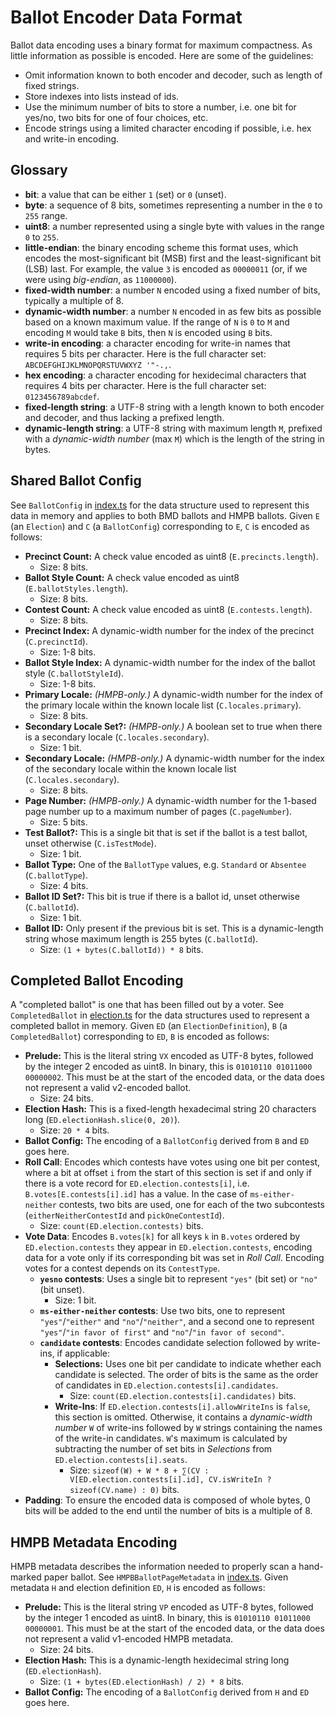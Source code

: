 # Ballot Encoder Data Format

Ballot data encoding uses a binary format for maximum compactness. As little
information as possible is encoded. Here are some of the guidelines:

- Omit information known to both encoder and decoder, such as length of fixed
  strings.
- Store indexes into lists instead of ids.
- Use the minimum number of bits to store a number, i.e. one bit for yes/no, two
  bits for one of four choices, etc.
- Encode strings using a limited character encoding if possible, i.e. hex and
  write-in encoding.

## Glossary

- **bit**: a value that can be either `1` (set) or `0` (unset).
- **byte**: a sequence of 8 bits, sometimes representing a number in the `0` to
  `255` range.
- **uint8**: a number represented using a single byte with values in the range
  `0` to `255`.
- **little-endian**: the binary encoding scheme this format uses, which encodes
  the most-significant bit (MSB) first and the least-significant bit (LSB) last.
  For example, the value `3` is encoded as `00000011` (or, if we were using
  _big-endian_, as `11000000`).
- **fixed-width number**: a number `N` encoded using a fixed number of bits,
  typically a multiple of 8.
- **dynamic-width number**: a number `N` encoded in as few bits as possible
  based on a known maximum value. If the range of `N` is `0` to `M` and encoding
  `M` would take `B` bits, then `N` is encoded using `B` bits.
- **write-in encoding**: a character encoding for write-in names that requires 5
  bits per character. Here is the full character set:
  `ABCDEFGHIJKLMNOPQRSTUVWXYZ '"-.,`.
- **hex encoding**: a character encoding for hexidecimal characters that
  requires 4 bits per character. Here is the full character set:
  `0123456789abcdef`.
- **fixed-length string**: a UTF-8 string with a length known to both encoder
  and decoder, and thus lacking a prefixed length.
- **dynamic-length string**: a UTF-8 string with maximum length `M`, prefixed
  with a _dynamic-width number_ (max `M`) which is the length of the string in
  bytes.

## Shared Ballot Config

See `BallotConfig` in [index.ts](./index.ts) for the data structure used to
represent this data in memory and applies to both BMD ballots and HMPB ballots.
Given `E` (an `Election`) and `C` (a `BallotConfig`) corresponding to `E`, `C`
is encoded as follows:

- **Precinct Count:** A check value encoded as uint8 (`E.precincts.length`).
  - Size: 8 bits.
- **Ballot Style Count:** A check value encoded as uint8
  (`E.ballotStyles.length`).
  - Size: 8 bits.
- **Contest Count:** A check value encoded as uint8 (`E.contests.length`).
  - Size: 8 bits.
- **Precinct Index:** A dynamic-width number for the index of the precinct
  (`C.precinctId`).
  - Size: 1-8 bits.
- **Ballot Style Index:** A dynamic-width number for the index of the ballot
  style (`C.ballotStyleId`).
  - Size: 1-8 bits.
- **Primary Locale:** _(HMPB-only.)_ A dynamic-width number for the index of the
  primary locale within the known locale list (`C.locales.primary`).
  - Size: 8 bits.
- **Secondary Locale Set?:** _(HMPB-only.)_ A boolean set to true when there is
  a secondary locale (`C.locales.secondary`).
  - Size: 1 bit.
- **Secondary Locale:** _(HMPB-only.)_ A dynamic-width number for the index of
  the secondary locale within the known locale list (`C.locales.secondary`).
  - Size: 8 bits.
- **Page Number:** _(HMPB-only.)_ A dynamic-width number for the 1-based page
  number up to a maximum number of pages (`C.pageNumber`).
  - Size: 5 bits.
- **Test Ballot?:** This is a single bit that is set if the ballot is a test
  ballot, unset otherwise (`C.isTestMode`).
  - Size: 1 bit.
- **Ballot Type:** One of the `BallotType` values, e.g. `Standard` or `Absentee`
  (`C.ballotType`).
  - Size: 4 bits.
- **Ballot ID Set?:** This bit is true if there is a ballot id, unset otherwise
  (`C.ballotId`).
  - Size: 1 bit.
- **Ballot ID:** Only present if the previous bit is set. This is a
  dynamic-length string whose maximum length is 255 bytes (`C.ballotId`).
  - Size: `(1 + bytes(C.ballotId)) * 8` bits.

## Completed Ballot Encoding

A "completed ballot" is one that has been filled out by a voter. See
`CompletedBallot` in [election.ts](../../types/src/election.ts) for the data
structures used to represent a completed ballot in memory. Given `ED` (an
`ElectionDefinition`), `B` (a `CompletedBallot`) corresponding to `ED`, `B` is
encoded as follows:

- **Prelude:** This is the literal string `VX` encoded as UTF-8 bytes, followed
  by the integer 2 encoded as uint8. In binary, this is
  `01010110 01011000 00000002`. This must be at the start of the encoded data,
  or the data does not represent a valid v2-encoded ballot.
  - Size: 24 bits.
- **Election Hash:** This is a fixed-length hexadecimal string 20 characters
  long (`ED.electionHash.slice(0, 20)`).
  - Size: `20 * 4` bits.
- **Ballot Config:** The encoding of a `BallotConfig` derived from `B` and `ED`
  goes here.
- **Roll Call**: Encodes which contests have votes using one bit per contest,
  where a bit at offset `i` from the start of this section is set if and only if
  there is a vote record for `ED.election.contests[i]`, i.e.
  `B.votes[E.contests[i].id]` has a value. In the case of `ms-either-neither`
  contests, two bits are used, one for each of the two subcontests
  (`eitherNeitherContestId` and `pickOneContestId`).
  - Size: `count(ED.election.contests)` bits.
- **Vote Data**: Encodes `B.votes[k]` for all keys `k` in `B.votes` ordered by
  `ED.election.contests` they appear in `ED.election.contests`, encoding data
  for a vote only if its corresponding bit was set in _Roll Call_. Encoding
  votes for a contest depends on its `ContestType`.
  - **`yesno` contests**: Uses a single bit to represent `"yes"` (bit set) or
    `"no"` (bit unset).
    - Size: 1 bit.
  - **`ms-either-neither` contests**: Use two bits, one to represent
    `"yes"`/`"either"` and `"no"`/`"neither"`, and a second one to represent
    `"yes"`/`"in favor of first"` and `"no"`/`"in favor of second"`.
  - **`candidate` contests**: Encodes candidate selection followed by write-ins,
    if applicable:
    - **Selections:** Uses one bit per candidate to indicate whether each
      candidate is selected. The order of bits is the same as the order of
      candidates in `ED.election.contests[i].candidates`.
      - Size: `count(ED.election.contests[i].candidates)` bits.
    - **Write-Ins**: If `ED.election.contests[i].allowWriteIns` is `false`, this
      section is omitted. Otherwise, it contains a _dynamic-width number_ `W` of
      write-ins followed by `W` strings containing the names of the write-in
      candidates. `W`'s maximum is calculated by subtracting the number of set
      bits in _Selections_ from `ED.election.contests[i].seats`.
      - Size:
        `sizeof(W) + W * 8 + ∑(CV : V[ED.election.contests[i].id], CV.isWriteIn ? sizeof(CV.name) : 0)`
        bits.
- **Padding**: To ensure the encoded data is composed of whole bytes, 0 bits
  will be added to the end until the number of bits is a multiple of 8.

## HMPB Metadata Encoding

HMPB metadata describes the information needed to properly scan a hand-marked
paper ballot. See `HMPBBallotPageMetadata` in [index.ts](./index.ts). Given
metadata `H` and election definition `ED`, `H` is encoded as follows:

- **Prelude:** This is the literal string `VP` encoded as UTF-8 bytes, followed
  by the integer 1 encoded as uint8. In binary, this is
  `01010110 01011000 00000001`. This must be at the start of the encoded data,
  or the data does not represent a valid v1-encoded HMPB metadata.
  - Size: 24 bits.
- **Election Hash:** This is a dynamic-length hexidecimal string long
  (`ED.electionHash`).
  - Size: `(1 + bytes(ED.electionHash) / 2) * 8` bits.
- **Ballot Config:** The encoding of a `BallotConfig` derived from `H` and `ED`
  goes here.
